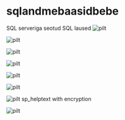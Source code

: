 # sqlandmebaasidbebe
SQL serveriga seotud SQL laused
![pilt](https://github.com/user-attachments/assets/788d4e78-e7a9-4d77-88cc-ff06f763af5d)

![pilt](https://github.com/user-attachments/assets/997b9520-7309-40c6-9e24-954a4aba5ec0)

![pilt](https://github.com/user-attachments/assets/5b4bca1d-8d2c-42c4-87a4-79ffcb8ef0e7)

![pilt](https://github.com/user-attachments/assets/1cf10c64-74af-48ba-b567-6c0e30d02fe8)

![pilt](https://github.com/user-attachments/assets/277e1787-af88-44d5-a641-12bb8516fc0f)

![pilt](https://github.com/user-attachments/assets/9b754955-a71e-4884-945b-c455312f42e3)

![pilt](https://github.com/user-attachments/assets/9a14ad3d-6aac-4da6-9f43-0bd90947aebc) 
sp_helptext with encryption


![pilt](https://github.com/user-attachments/assets/6f7c30c0-6040-44a5-a047-d922a015c426)
